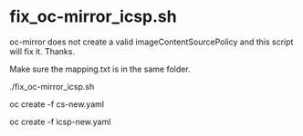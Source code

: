 # fix_oc-mirror_icsp.sh
oc-mirror does not create a valid imageContentSourcePolicy and this script will fix it. Thanks.



Make sure the mapping.txt is in the same folder.

./fix_oc-mirror_icsp.sh

oc create -f cs-new.yaml

oc create -f icsp-new.yaml
